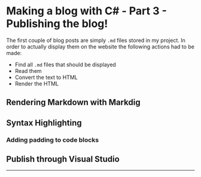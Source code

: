 # Making a blog with C# - Part 3 - Publishing the blog!

The first couple of blog posts are simply `.md` files stored in my project. 
In order to actually display them on the website the following actions had to be made:

- Find all `.md` files that should be displayed
- Read them
- Convert the text to HTML
- Render the HTML

## Rendering Markdown with Markdig

## Syntax Highlighting

### Adding padding to code blocks

## Publish through Visual Studio

---